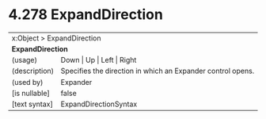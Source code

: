 <html dir="LTR" xmlns:mshelp="http://msdn.microsoft.com/mshelp" xmlns:ddue="http://ddue.schemas.microsoft.com/authoring/2003/5" xmlns:xlink="http://www.w3.org/1999/xlink" xmlns:tool="http://www.microsoft.com/tooltip">

<body>
 <input type="hidden" id="userDataCache" class="userDataStyle">
 <input type="hidden" id="hiddenScrollOffset">
 <img id="dropDownImage" style="display:none; height:0; width:0;" src="../local/drpdown.gif">
 <img id="dropDownHoverImage" style="display:none; height:0; width:0;" src="../local/drpdown_orange.gif">
 <img id="collapseImage" style="display:none; height:0; width:0;" src="../local/collapse.gif">
 <img id="expandImage" style="display:none; height:0; width:0;" src="../local/exp.gif">
 <img id="collapseAllImage" style="display:none; height:0; width:0;" src="../local/collall.gif">
 <img id="expandAllImage" style="display:none; height:0; width:0;" src="../local/expall.gif">
 <img id="copyImage" style="display:none; height:0; width:0;" src="../local/copycode.gif">
 <img id="copyHoverImage" style="display:none; height:0; width:0;" src="../local/copycodeHighlight.gif">
 <div id="header"><h1 class="heading">4.278 ExpandDirection</h1></div>

 <div id="mainSection">
 <div id="mainBody">
 <div id="allHistory" class="saveHistory" onsave="saveAll()" onload="loadAll()"></div>
 <p xmlns:wsd="http://wsdev.schemas.microsoft.com/authoring/2008/2" xmlns:msxsl="urn:schemas-microsoft-com:xslt" xmlns:script="urn:script" xmlns:build="urn:build">
 </p>
 <div id="sectionSection0" class="section" name="collapseableSection">
 <content xmlns="http://ddue.schemas.microsoft.com/authoring/2003/5" xmlns:wsd="http://wsdev.schemas.microsoft.com/authoring/2008/2" xmlns:msxsl="urn:schemas-microsoft-com:xslt" xmlns:script="urn:script" xmlns:build="urn:build">
 </content>
 </div>
 <div id="sectionSection1" class="section" name="collapseableSection">
 <content xmlns="http://ddue.schemas.microsoft.com/authoring/2003/5" xmlns:wsd="http://wsdev.schemas.microsoft.com/authoring/2008/2" xmlns:msxsl="urn:schemas-microsoft-com:xslt" xmlns:script="urn:script" xmlns:build="urn:build">
 <table class="ProtocolAuthoredTable" xmlns="">
 <tr><td colspan="2">
<mshelp:link keywords="86913f34-aa06-4c94-9f09-83936a822fd8" tabindex="0">x:Object</mshelp:link> &gt; <mshelp:link keywords="57761925-9b97-43d5-9500-a50ed1e4d3cf" tabindex="0">ExpandDirection</mshelp:link> </td>
 </tr>
 <tr><td colspan="2">
 <b>
ExpandDirection </b>
 </td>
 </tr>
 <tr><td><div class="indent0">(usage)</div></td>
 <td><mshelp:link keywords="933801b3-81e0-4f66-ae6d-413d3b6ac244" tabindex="0">Down</mshelp:link> | <mshelp:link keywords="933801b3-81e0-4f66-ae6d-413d3b6ac244" tabindex="0">Up</mshelp:link> | <mshelp:link keywords="933801b3-81e0-4f66-ae6d-413d3b6ac244" tabindex="0">Left</mshelp:link> | <mshelp:link keywords="933801b3-81e0-4f66-ae6d-413d3b6ac244" tabindex="0">Right</mshelp:link> </td>
 </tr>
 <tr><td><div class="indent0">(description)</div></td>
 <td>Specifies the direction in which an Expander control opens. </td>
 </tr>
 <tr><td><div class="indent0">(used by)</div></td>
 <td><mshelp:link keywords="9a3ecb9c-f257-4099-ba7b-2b290a0ce1c1" tabindex="0">Expander</mshelp:link> </td>
 </tr>
 <tr><td><div class="indent0">[is nullable]</div></td>
 <td>false </td>
 </tr>
 <tr><td><div class="indent0">[text syntax]</div></td>
 <td><mshelp:link keywords="933801b3-81e0-4f66-ae6d-413d3b6ac244" tabindex="0">ExpandDirectionSyntax</mshelp:link> </td>
 </tr>
</table>
 </content>
 </div>
 <!--[if gte IE 5]>
 <tool:tip element="languageFilterToolTip" avoidmouse="false"/>
 <![endif]-->
 </div>
 <a name="feedback"></a><span></span>
 </div>
</body></html>
